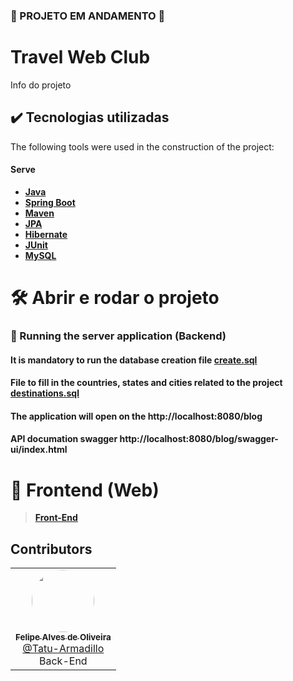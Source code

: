 ### 🚧 PROJETO EM ANDAMENTO 🚧

# Travel Web Club

Info do projeto

## ✔️ Tecnologias utilizadas
The following tools were used in the construction of the project:
#### **Serve** 

-   **[Java](https://www.oracle.com/java/technologies/javase/jdk17-archive-downloads.html)**
-   **[Spring Boot](https://spring.io/)**
-   **[Maven](https://maven.apache.org/guides/index.html)**
-   **[JPA](https://docs.spring.io/spring-data/jpa/docs/current/reference/html/)**
-   **[Hibernate](https://hibernate.org/orm/)**
-   **[JUnit](https://junit.org/junit5/)**
-   **[MySQL](https://www.mysql.com/)**

# 🛠️ Abrir e rodar o projeto

### 🧭 Running the server application (Backend)
#### It is mandatory to run the database creation file [create.sql](https://github.com/Tatu-Armadillo/blog/blob/main/src/main/resources/scripts/create.sql)
#### File to fill in the countries, states and cities related to the project [destinations.sql](https://github.com/Tatu-Armadillo/blog/blob/main/src/main/resources/scripts/destinations/destinations.sql)


#### The application will open on the http://localhost:8080/blog
#### API documation swagger http://localhost:8080/blog/swagger-ui/index.html

# 🎲 Frontend (Web)
> **[Front-End](https://github.com/Tatu-Armadillo/club-travel-front)**

## Contributors

<table>
  <tr>
    <td align="center">
        <a href="https://www.linkedin.com/in/felipe-alves-de-oliveira-4607b8211/">
            <img style="border-radius: 50%;" src="https://avatars.githubusercontent.com/u/69278300?v=4" width="100px;"/>
            <br/>
            <sub><b>Felipe Alves de Oliveira</b></sub>
        </a>
        <br/>
      <a href="https://github.com/Tatu-Armadillo" />
        @Tatu-Armadillo
      </a>
        <br/>Back-End
    </td>
  </tr>
</table>
